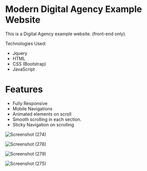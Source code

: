 # Modern Digital Agency Example Website

This is a Digital Agency example website. (front-end only).

Technologies Used:
- Jquery
- HTML
- CSS (Bootstrap)
- JavaScript

# Features
- Fully Responsive
- Mobile Navigations
- Animated elements on scroll
- Smooth scrolling in each section.
- Sticky Navigation on scrolling

![Screenshot (274)](https://user-images.githubusercontent.com/119309614/222026430-5040a079-7c02-403f-ab62-8b78e409156b.png)

![Screenshot (278)](https://user-images.githubusercontent.com/119309614/222026492-55615ee6-0265-443a-b9aa-0ed51d859900.png)

![Screenshot (279)](https://user-images.githubusercontent.com/119309614/222026562-a7db5745-f652-4ed1-9dc5-d00c9e5b21b1.png)

![Screenshot (275)](https://user-images.githubusercontent.com/119309614/222026592-df95b7a5-933a-48e1-bf34-09f06b079d16.png)
